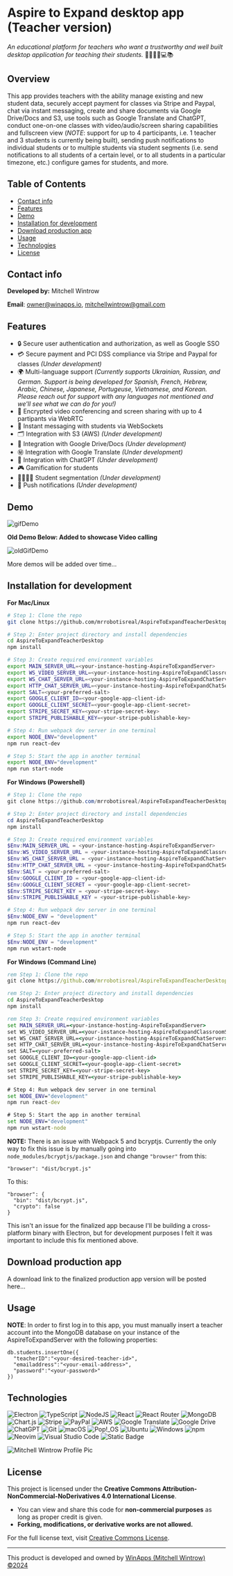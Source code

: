 # Aspire to Expand desktop app (Teacher version)

_An educational platform for teachers who want a trustworthy and well built desktop application for teaching their students._ 👩‍🏫👨‍🏫💻📚

## Overview

This app provides teachers with the ability manage existing and new student data, securely accept payment for classes via Stripe and Paypal, chat via instant messaging, create and share documents via Google Drive/Docs and S3, use tools such as Google Translate and ChatGPT, conduct one-on-one classes with video/audio/screen sharing capabilities and fullscreen view (_NOTE_: support for up to 4 participants, i.e. 1 teacher and 3 students is currently being built), sending push notifications to individual students or to multiple students via student segments (i.e. send notifications to all students of a certain level, or to all students in a particular timezone, etc.) configure games for students, and more.

## Table of Contents

- [Contact info](#contact-info)
- [Features](#features)
- [Demo](#demo)
- [Installation for development](#installation-for-development)
- [Download production app](#download-production-app)
- [Usage](#usage)
- [Technologies](#technologies)
- [License](#license)

## Contact info

**Developed by:** Mitchell Wintrow

**Email**: owner@winapps.io, mitchellwintrow@gmail.com

## Features

- 🔒 Secure user authentication and authorization, as well as Google SSO
- 💳 Secure payment and PCI DSS compliance via Stripe and Paypal for classes _(Under development)_
- 🌍 Multi-language support _(Currently supports Ukrainian, Russian, and German. Support is being developed for Spanish, French, Hebrew, Arabic, Chinese, Japanese, Portugeuse, Vietnamese, and Korean. Please reach out for support with any languages not mentioned and we'll see what we can do for you!)_
- 🎥 Encrypted video conferencing and screen sharing with up to 4 partipants via WebRTC
- 💬 Instant messaging with students via WebSockets
- 🗂️ Integration with S3 (AWS) _(Under development)_
- 📂 Integration with Google Drive/Docs _(Under development)_
- ㊙️ Integration with Google Translate _(Under development)_
- 🤖 Integration with ChatGPT _(Under development)_
- 🎮 Gamification for students
- 🧍‍♂️🧍‍♀️ Student segmentation _(Under development)_
- 🔔 Push notifications _(Under development)_

## Demo

![gifDemo](https://winapps-solutions-llc.s3.us-west-2.amazonaws.com/products/aspire-with-alina/teacherDesktopDemo.gif)

**Old Demo Below: Added to showcase Video calling**

![oldGifDemo](./demoTeacherDesktop.mov.gif)

More demos will be added over time...

## Installation for development

**For Mac/Linux**

```bash
# Step 1: Clone the repo
git clone https://github.com/mrrobotisreal/AspireToExpandTeacherDesktop.git

# Step 2: Enter project directory and install dependencies
cd AspireToExpandTeacherDesktop
npm install

# Step 3: Create required environment variables
export MAIN_SERVER_URL=<your-instance-hosting-AspireToExpandServer>
export WS_VIDEO_SERVER_URL=<your-instance-hosting-AspireToExpandClassroomServer>
export WS_CHAT_SERVER_URL=<your-instance-hosting-AspireToExpandChatServer>
export HTTP_CHAT_SERVER_URL=<your-instance-hosting-AspireToExpandChatServer>
export SALT=<your-preferred-salt>
export GOOGLE_CLIENT_ID=<your-google-app-client-id>
export GOOGLE_CLIENT_SECRET=<your-google-app-client-secret>
export STRIPE_SECRET_KEY=<your-stripe-secret-key>
export STRIPE_PUBLISHABLE_KEY=<your-stripe-publishable-key>

# Step 4: Run webpack dev server in one terminal
export NODE_ENV="development"
npm run react-dev

# Step 5: Start the app in another terminal
export NODE_ENV="development"
npm run start-node
```

**For Windows (Powershell)**

```powershell
# Step 1: Clone the repo
git clone https://github.com/mrrobotisreal/AspireToExpandTeacherDesktop.git

# Step 2: Enter project directory and install dependencies
cd AspireToExpandTeacherDesktop
npm install

# Step 3: Create required environment variables
$Env:MAIN_SERVER_URL = <your-instance-hosting-AspireToExpandServer>
$Env:WS_VIDEO_SERVER_URL = <your-instance-hosting-AspireToExpandClassroomServer>
$Env:WS_CHAT_SERVER_URL = <your-instance-hosting-AspireToExpandChatServer>
$Env:HTTP_CHAT_SERVER_URL = <your-instance-hosting-AspireToExpandChatServer>
$Env:SALT = <your-preferred-salt>
$Env:GOOGLE_CLIENT_ID = <your-google-app-client-id>
$Env:GOOGLE_CLIENT_SECRET = <your-google-app-client-secret>
$Env:STRIPE_SECRET_KEY = <your-stripe-secret-key>
$Env:STRIPE_PUBLISHABLE_KEY = <your-stripe-publishable-key>

# Step 4: Run webpack dev server in one terminal
$Env:NODE_ENV = "development"
npm run react-dev

# Step 5: Start the app in another terminal
$Env:NODE_ENV = "development"
npm run wstart-node
```

**For Windows (Command Line)**

```cmd
rem Step 1: Clone the repo
git clone https://github.com/mrrobotisreal/AspireToExpandTeacherDesktop.git

rem Step 2: Enter project directory and install dependencies
cd AspireToExpandTeacherDesktop
npm install

rem Step 3: Create required environment variables
set MAIN_SERVER_URL=<your-instance-hosting-AspireToExpandServer>
set WS_VIDEO_SERVER_URL=<your-instance-hosting-AspireToExpandClassroomServer>
set WS_CHAT_SERVER_URL=<your-instance-hosting-AspireToExpandChatServer>
set HTTP_CHAT_SERVER_URL=<your-instance-hosting-AspireToExpandChatServer>
set SALT=<your-preferred-salt>
set GOOGLE_CLIENT_ID=<your-google-app-client-id>
set GOOGLE_CLIENT_SECRET=<your-google-app-client-secret>
set STRIPE_SECRET_KEY=<your-stripe-secret-key>
set STRIPE_PUBLISHABLE_KEY=<your-stripe-publishable-key>

# Step 4: Run webpack dev server in one terminal
set NODE_ENV="development"
npm run react-dev

# Step 5: Start the app in another terminal
set NODE_ENV="development"
npm run wstart-node
```

**NOTE:** There is an issue with Webpack 5 and bcryptjs. Currently the only way to fix this issue is by manually going into `node_modules/bcryptjs/package.json` and change `"browser"` from this:

```
"browser": "dist/bcrypt.js"
```

To this:

```
"browser": {
  "bin": "dist/bcrypt.js",
  "crypto": false
}
```

This isn't an issue for the finalized app because I'll be building a cross-platform binary with Electron, but for development purposes I felt it was important to include this fix mentioned above.

## Download production app

A download link to the finalized production app version will be posted here...

## Usage

**NOTE**: In order to first log in to this app, you must manually insert a teacher account into the MongoDB database on your instance of the AspireToExpandServer with the following properties:

```mongosh
db.students.insertOne({
  "teacherID":"<your-desired-teacher-id>",
  "emailaddress":"<your-email-address>",
  "password":"<your-password>"
})
```

## Technologies

![Electron](https://img.shields.io/badge/Electron-2B2E3A?logo=electron&logoColor=fff)
![TypeScript](https://img.shields.io/badge/TypeScript-3178C6?logo=typescript&logoColor=fff)
![NodeJS](https://img.shields.io/badge/Node.js-6DA55F?logo=node.js&logoColor=white)
![React](https://img.shields.io/badge/React-%2320232a.svg?logo=react&logoColor=%2361DAFB)
![React Router](https://img.shields.io/badge/React_Router-CA4245?logo=react-router&logoColor=white)
![MongoDB](https://img.shields.io/badge/MongoDB-%234ea94b.svg?logo=mongodb&logoColor=white)
![Chart.js](https://img.shields.io/badge/Chart.js-FF6384?logo=chartdotjs&logoColor=fff)
![Stripe](https://img.shields.io/badge/Stripe-5851DD?logo=stripe&logoColor=fff)
![PayPal](https://img.shields.io/badge/PayPal-003087?logo=paypal&logoColor=fff)
![AWS](https://img.shields.io/badge/AWS-%23FF9900.svg?logo=amazon-web-services&logoColor=white)
![Google Translate](https://img.shields.io/badge/Google_Translate-blue?style=flat&logo=googletranslate&logoColor=white&logoSize=auto)
![Google Drive](https://img.shields.io/badge/Google%20Drive-4285F4?logo=googledrive&logoColor=fff)
![ChatGPT](https://img.shields.io/badge/ChatGPT-74aa9c?logo=openai&logoColor=white)
![Git](https://img.shields.io/badge/Git-F05032?logo=git&logoColor=fff)
![macOS](https://img.shields.io/badge/macOS-000000?logo=apple&logoColor=F0F0F0)
![Pop!_OS](https://img.shields.io/badge/Pop!__OS-48B9C7?logo=popos&logoColor=fff)
![Ubuntu](https://img.shields.io/badge/Ubuntu-E95420?logo=ubuntu&logoColor=white)
![Windows](https://custom-icon-badges.demolab.com/badge/Windows-0078D6?logo=windows11&logoColor=white)
![npm](https://img.shields.io/badge/npm-CB3837?logo=npm&logoColor=fff)
![Neovim](https://img.shields.io/badge/Neovim-57A143?logo=neovim&logoColor=fff)
![Visual Studio Code](https://custom-icon-badges.demolab.com/badge/Visual%20Studio%20Code-0078d7.svg?logo=vsc&logoColor=white)
![Static Badge](https://img.shields.io/badge/WinApps-Solutions-%232f56a0?labelColor=%232f56a0&color=%23ff6f00)

![Mitchell Wintrow Profile Pic](https://winapps-solutions-llc.s3.us-west-2.amazonaws.com/mitchProfilePic.png)

## License

This project is licensed under the **Creative Commons Attribution-NonCommercial-NoDerivatives 4.0 International License**.

- You can view and share this code for **non-commercial purposes** as long as proper credit is given.
- **Forking, modifications, or derivative works are not allowed.**

For the full license text, visit [Creative Commons License](https://creativecommons.org/licenses/by-nc-nd/4.0/legalcode).

---

This product is developed and owned by [WinApps (Mitchell Wintrow) ©2024](https://winapps.io)
